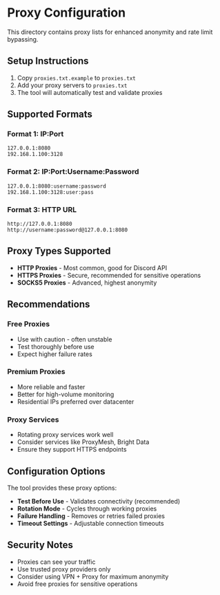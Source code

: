 # Proxy Configuration

This directory contains proxy lists for enhanced anonymity and rate limit bypassing.

## Setup Instructions

1. Copy `proxies.txt.example` to `proxies.txt`
2. Add your proxy servers to `proxies.txt`
3. The tool will automatically test and validate proxies

## Supported Formats

### Format 1: IP:Port
```
127.0.0.1:8080
192.168.1.100:3128
```

### Format 2: IP:Port:Username:Password
```
127.0.0.1:8080:username:password
192.168.1.100:3128:user:pass
```

### Format 3: HTTP URL
```
http://127.0.0.1:8080
http://username:password@127.0.0.1:8080
```

## Proxy Types Supported

- **HTTP Proxies** - Most common, good for Discord API
- **HTTPS Proxies** - Secure, recommended for sensitive operations
- **SOCKS5 Proxies** - Advanced, highest anonymity

## Recommendations

### Free Proxies
- Use with caution - often unstable
- Test thoroughly before use
- Expect higher failure rates

### Premium Proxies
- More reliable and faster
- Better for high-volume monitoring
- Residential IPs preferred over datacenter

### Proxy Services
- Rotating proxy services work well
- Consider services like ProxyMesh, Bright Data
- Ensure they support HTTPS endpoints

## Configuration Options

The tool provides these proxy options:
- **Test Before Use** - Validates connectivity (recommended)
- **Rotation Mode** - Cycles through working proxies
- **Failure Handling** - Removes or retries failed proxies
- **Timeout Settings** - Adjustable connection timeouts

## Security Notes

- Proxies can see your traffic
- Use trusted proxy providers only
- Consider using VPN + Proxy for maximum anonymity
- Avoid free proxies for sensitive operations
